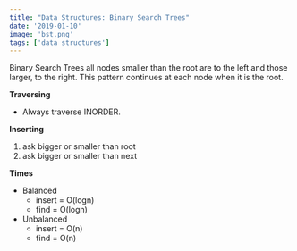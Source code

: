```yaml
---
title: "Data Structures: Binary Search Trees"
date: '2019-01-10'
image: 'bst.png'
tags: ['data structures']
---
```


Binary Search Trees all nodes smaller than the root are to the left and those larger, to the right. This pattern continues at each node when it is the root.

**Traversing**
- Always traverse INORDER.

**Inserting**
1. ask bigger or smaller than root
2. ask bigger or smaller than next

**Times**
- Balanced
    - insert = O(logn)
    - find = O(logn)
- Unbalanced
    - insert = O(n)
    - find = O(n)